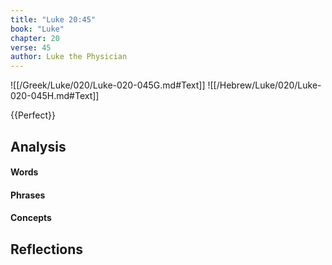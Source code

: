 ```yaml
---
title: "Luke 20:45"
book: "Luke"
chapter: 20
verse: 45
author: Luke the Physician
---
```

![[/Greek/Luke/020/Luke-020-045G.md#Text]]
![[/Hebrew/Luke/020/Luke-020-045H.md#Text]]

{{Perfect}}

## Analysis

#### Words

#### Phrases

#### Concepts

## Reflections
